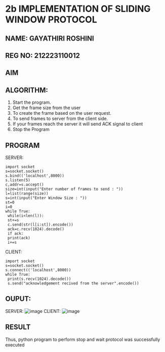 # 2b IMPLEMENTATION OF SLIDING WINDOW PROTOCOL
## NAME: GAYATHIRI ROSHINI
## REG NO: 212223110012
## AIM
## ALGORITHM:
1. Start the program.
2. Get the frame size from the user
3. To create the frame based on the user request.
4. To send frames to server from the client side.
5. If your frames reach the server it will send ACK signal to client
6. Stop the Program
## PROGRAM
SERVER:
```
import socket
s=socket.socket()
s.bind(('localhost',8000))
s.listen(5)
c,addr=s.accept()
size=int(input("Enter number of frames to send : "))
l=list(range(size))
s=int(input("Enter Window Size : "))
st=0
i=0
while True:
 while(i<len(l)):
 st+=s
 c.send(str(l[i:st]).encode())
 ack=c.recv(1024).decode()
 if ack:
 print(ack)
 i+=s
```
CLIENT:
```
import socket
s=socket.socket()
s.connect(('localhost',8000))
while True: 
 print(s.recv(1024).decode())
 s.send("acknowledgement recived from the server".encode())
```

## OUPUT:
SERVER:
![image](https://github.com/23006823/2b_SLIDING_WINDOW_PROTOCOL/assets/138971409/991c087a-8efd-418f-8e78-0fd138ce6a76)
CLIENT:
![image](https://github.com/23006823/2b_SLIDING_WINDOW_PROTOCOL/assets/138971409/de0e2cdd-7db5-4be5-a947-783012f74618)


## RESULT
Thus, python program to perform stop and wait protocol was successfully executed

